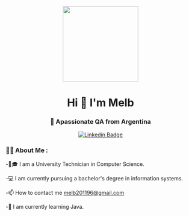 <div id="header" align="center">
    <img src="https://media.giphy.com/media/l0K4n42JVSqqUvAQg/giphy.gif" width="200" />
    <h1 align="center">Hi 👋 I'm Melb</h1>
    <h3 align="center"> 📌 Apassionate QA from Argentina </h3>
</div>
<div id="badges" align="center">
      <a href="https://www.linkedin.com/in/mlunabazan/" target="_blank">
        <img src="https://img.shields.io/twitter/url?label=linkedin&logo=linkedin&style=social&url=https%3A%2F%2Fwww.linkedin.com%2Fin%2Fenahuelrodriguez%2F"
            alt="Linkedin Badge" />
    </a>
</div>

### 👨‍💻 About Me :


-👨🎓 I am a University Technician in Computer Science.

-💻 I am currently pursuing a bachelor's degree in information systems.

-📫 How to contact me melb201196@gmail.com

-🌱 I am currently learning Java.
